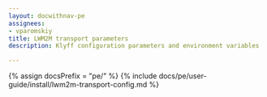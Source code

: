 ```yaml
---
layout: docwithnav-pe
assignees:
- vparomskiy
title: LWM2M transport parameters
description: Klyff configuration parameters and environment variables

---
```


{% assign docsPrefix = "pe/" %}
{% include docs/pe/user-guide/install/lwm2m-transport-config.md %}
